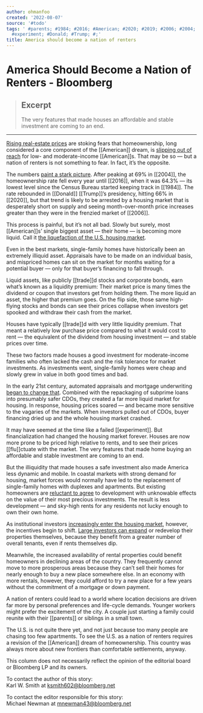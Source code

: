 ```yaml
---
author: ohmanfoo
created: '2022-08-07'
source: '#todo'
tags: ' #parents; #1984; #2016; #American; #2020; #2019; #2006; #2004; #flu; #trade;
  #experiment; #Donald; #Trump; #;'
title: America should become a nation of renters
---
```


# America Should Become a Nation of Renters - Bloomberg

> ## Excerpt
> The very features that made houses an affordable and stable investment are coming to an end.

---
[Rising real-estate prices](https://www.bloomberg.com/news/articles/2021-04-09/home-prices-soar-in-frenzied-u-s-market-drained-of-supply?sref=zlXcQw6H) are stoking fears that homeownership, long considered a core component of the [[American]] dream, is [slipping out of reach](https://www.bloomberg.com/features/2021-millennials-are-running-out-of-time/?sref=zlXcQw6H) for low- and moderate-income [[American]]s. That may be so — but a nation of renters is not something to fear. In fact, it’s the opposite.

The numbers [paint a stark picture](https://fred.stlouisfed.org/series/USHOWN). After peaking at 69% in [[2004]], the homeownership rate fell every year until [[2016]], when it was 64.3% — its lowest level since the Census Bureau started keeping track in [[1984]]. The rate rebounded in [[Donald]] [[Trump]]’s presidency, hitting 66% in [[2020]], but that trend is likely to be arrested by a housing market that is desperately short on supply and seeing month-over-month price increases greater than they were in the frenzied market of [[2006]].

This process is painful, but it’s not all bad. Slowly but surely, most [[American]]s’ single biggest asset — their home — is becoming more liquid. Call it [the liquefaction of the U.S. housing market](https://www.niskanencenter.org/ever-bubble-housing-prices/).

Even in the best markets, single-family homes have historically been an extremely illiquid asset. Appraisals have to be made on an individual basis, and mispriced homes can sit on the market for months waiting for a potential buyer — only for that buyer’s financing to fall through.

Liquid assets, like publicly [[trade]]d stocks and corporate bonds, earn what’s known as a liquidity premium: Their market price is many times the dividend or coupon that investors get from holding them. The more liquid an asset, the higher that premium goes. On the flip side, those same high-flying stocks and bonds can see their prices collapse when investors get spooked and withdraw their cash from the market.

Houses have typically [[trade]]d with very little liquidity premium. That meant a relatively low purchase price compared to what it would cost to rent — the equivalent of the dividend from housing investment — and stable prices over time.

These two factors made houses a good investment for moderate-income families who often lacked the cash and the risk tolerance for market investments. As investments went, single-family homes were cheap and slowly grew in value in both good times and bad.

In the early 21st century, automated appraisals and mortgage underwriting [began to change that](https://www.bloomberg.com/opinion/articles/[[2019]]-07-01/the-next-housing-bubble-could-come-from-technology?sref=zlXcQw6H). Combined with the repackaging of subprime loans into presumably safer CDOs, they created a far more liquid market for housing. In response, housing prices soared — and became more sensitive to the vagaries of the markets. When investors pulled out of CDOs, buyer financing dried up and the whole housing market crashed.

It may have seemed at the time like a failed [[experiment]]. But financialization had changed the housing market forever. Houses are now more prone to be priced high relative to rents, and to see their prices [[flu]]ctuate with the market. The very features that made home buying an affordable and stable investment are coming to an end.

But the illiquidity that made houses a safe investment also made America less dynamic and mobile. In coastal markets with strong demand for housing, market forces would normally have led to the replacement of single-family homes with duplexes and apartments. But existing homeowners are [reluctant to agree](https://www.bloomberg.com/opinion/articles/2021-04-13/home-rental-market-is-the-secret-weapon-against-nimbys?sref=zlXcQw6H) to development with unknowable effects on the value of their most precious investments. The result is less development — and sky-high rents for any residents not lucky enough to own their own home.

As institutional investors [increasingly enter the housing market](https://www.bloomberg.com/news/articles/2021-05-21/mega-landlords-are-snapping-up-zillow-homes-before-the-public-can-see-them?sref=zlXcQw6H), however, the incentives begin to shift. [Large investors can expand](https://www.bloomberg.com/news/articles/[[2019]]-01-04/homebuilders-see-a-bright-spot-in-the-gloom-and-it-s-rentals?sref=zlXcQw6H) or redevelop their properties themselves, because they benefit from a greater number of overall tenants, even if rents themselves dip.

Meanwhile, the increased availability of rental properties could benefit homeowners in declining areas of the country. They frequently cannot move to more prosperous areas because they can’t sell their homes for nearly enough to buy a new place somewhere else. In an economy with more rentals, however, they could afford to try a new place for a few years without the commitment of a mortgage or down payment.

A nation of renters could lead to a world where location decisions are driven far more by personal preferences and life-cycle demands. Younger workers might prefer the excitement of the city. A couple just starting a family could reunite with their [[parents]] or siblings in a small town.

The U.S. is not quite there yet, and not just because too many people are chasing too few apartments. To see the U.S. as a nation of renters requires a revision of the [[American]] dream of homeownership. This country was always more about new frontiers than comfortable settlements, anyway.

This column does not necessarily reflect the opinion of the editorial board or Bloomberg LP and its owners.

To contact the author of this story:  
Karl W. Smith at [ksmith602@bloomberg.net](mailto:ksmith602@bloomberg.net)

To contact the editor responsible for this story:  
Michael Newman at [mnewman43@bloomberg.net](mailto:mnewman43@bloomberg.net)